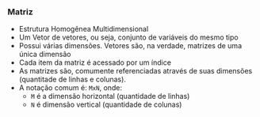 ### Matriz 

- Estrutura Homogênea Multidimensional
- Um Vetor de vetores, ou seja, conjunto de variáveis do mesmo tipo
- Possui várias dimensões. Vetores são, na verdade, matrizes de uma única dimensão
- Cada item da matriz é acessado por um índice
- As matrizes são, comumente referenciadas através de suas dimensões (quantitade de linhas e colunas).
- A notação comum é: `MxN`, onde:
  - `M` é a dimensão horizontal (quantidade de linhas)
  - `N` é dimensão vertical (quantidade de colunas)